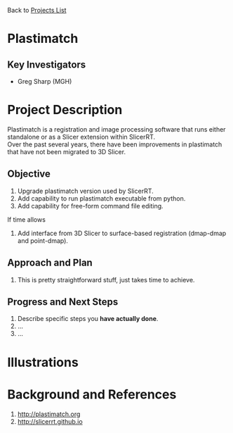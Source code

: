 Back to [Projects List](../../README.md#ProjectsList)

# Plastimatch

## Key Investigators

- Greg Sharp (MGH)

# Project Description

Plastimatch is a registration and image processing software that runs either standalone or as a Slicer extension within SlicerRT.  
Over the past several years, there have been improvements in plastimatch that have not been migrated to 3D Slicer.

## Objective

<!-- Describe here WHAT you would like to achieve (what you will have as end result). -->

1. Upgrade plastimatch version used by SlicerRT.
1. Add capability to run plastimatch executable from python.
1. Add capability for free-form command file editing.

If time allows

1. Add interface from 3D Slicer to surface-based registration (dmap-dmap and point-dmap).

## Approach and Plan

<!-- Describe here HOW you would like to achieve the objectives stated above. -->

1. This is pretty straightforward stuff, just takes time to achieve.

## Progress and Next Steps

<!-- Update this section as you make progress, describing of what you have ACTUALLY DONE. If there are specific steps that you could not complete then you can describe them here, too. -->

1. Describe specific steps you **have actually done**.
1. ...
1. ...

# Illustrations

<!-- Add pictures and links to videos that demonstrate what has been accomplished.
![Description of picture](Example2.jpg)
![Some more images](Example2.jpg)
-->

# Background and References

1. http://plastimatch.org
1. http://slicerrt.github.io
